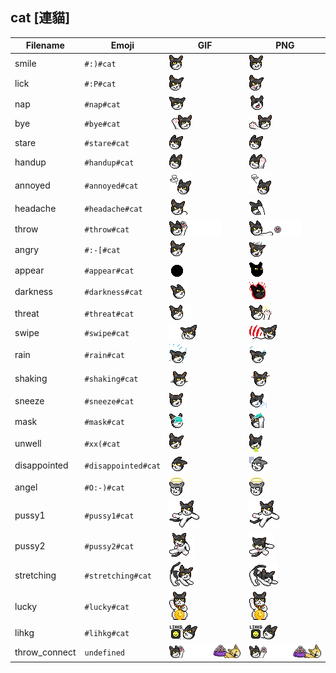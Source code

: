 ## cat [連貓]
| Filename | Emoji | GIF | PNG |
| --- | --- | --- | --- |
| smile | `#:)#cat` | ![smile](../../assets/ios/faces/cat/smile.gif) | ![smile](../../assets/ios/faces_png/cat/smile.png) |
| lick | `#:P#cat` | ![lick](../../assets/ios/faces/cat/lick.gif) | ![lick](../../assets/ios/faces_png/cat/lick.png) |
| nap | `#nap#cat` | ![nap](../../assets/ios/faces/cat/nap.gif) | ![nap](../../assets/ios/faces_png/cat/nap.png) |
| bye | `#bye#cat` | ![bye](../../assets/ios/faces/cat/bye.gif) | ![bye](../../assets/ios/faces_png/cat/bye.png) |
| stare | `#stare#cat` | ![stare](../../assets/ios/faces/cat/stare.gif) | ![stare](../../assets/ios/faces_png/cat/stare.png) |
| handup | `#handup#cat` | ![handup](../../assets/ios/faces/cat/handup.gif) | ![handup](../../assets/ios/faces_png/cat/handup.png) |
| annoyed | `#annoyed#cat` | ![annoyed](../../assets/ios/faces/cat/annoyed.gif) | ![annoyed](../../assets/ios/faces_png/cat/annoyed.png) |
| headache | `#headache#cat` | ![headache](../../assets/ios/faces/cat/headache.gif) | ![headache](../../assets/ios/faces_png/cat/headache.png) |
| throw | `#throw#cat` | ![throw](../../assets/ios/faces/cat/throw.gif) | ![throw](../../assets/ios/faces_png/cat/throw.png) |
| angry | `#:-[#cat` | ![angry](../../assets/ios/faces/cat/angry.gif) | ![angry](../../assets/ios/faces_png/cat/angry.png) |
| appear | `#appear#cat` | ![appear](../../assets/ios/faces/cat/appear.gif) | ![appear](../../assets/ios/faces_png/cat/appear.png) |
| darkness | `#darkness#cat` | ![darkness](../../assets/ios/faces/cat/darkness.gif) | ![darkness](../../assets/ios/faces_png/cat/darkness.png) |
| threat | `#threat#cat` | ![threat](../../assets/ios/faces/cat/threat.gif) | ![threat](../../assets/ios/faces_png/cat/threat.png) |
| swipe | `#swipe#cat` | ![swipe](../../assets/ios/faces/cat/swipe.gif) | ![swipe](../../assets/ios/faces_png/cat/swipe.png) |
| rain | `#rain#cat` | ![rain](../../assets/ios/faces/cat/rain.gif) | ![rain](../../assets/ios/faces_png/cat/rain.png) |
| shaking | `#shaking#cat` | ![shaking](../../assets/ios/faces/cat/shaking.gif) | ![shaking](../../assets/ios/faces_png/cat/shaking.png) |
| sneeze | `#sneeze#cat` | ![sneeze](../../assets/ios/faces/cat/sneeze.gif) | ![sneeze](../../assets/ios/faces_png/cat/sneeze.png) |
| mask | `#mask#cat` | ![mask](../../assets/ios/faces/cat/mask.gif) | ![mask](../../assets/ios/faces_png/cat/mask.png) |
| unwell | `#xx(#cat` | ![unwell](../../assets/ios/faces/cat/unwell.gif) | ![unwell](../../assets/ios/faces_png/cat/unwell.png) |
| disappointed | `#disappointed#cat` | ![disappointed](../../assets/ios/faces/cat/disappointed.gif) | ![disappointed](../../assets/ios/faces_png/cat/disappointed.png) |
| angel | `#O:-)#cat` | ![angel](../../assets/ios/faces/cat/angel.gif) | ![angel](../../assets/ios/faces_png/cat/angel.png) |
| pussy1 | `#pussy1#cat` | ![pussy1](../../assets/ios/faces/cat/pussy1.gif) | ![pussy1](../../assets/ios/faces_png/cat/pussy1.png) |
| pussy2 | `#pussy2#cat` | ![pussy2](../../assets/ios/faces/cat/pussy2.gif) | ![pussy2](../../assets/ios/faces_png/cat/pussy2.png) |
| stretching | `#stretching#cat` | ![stretching](../../assets/ios/faces/cat/stretching.gif) | ![stretching](../../assets/ios/faces_png/cat/stretching.png) |
| lucky | `#lucky#cat` | ![lucky](../../assets/ios/faces/cat/lucky.gif) | ![lucky](../../assets/ios/faces_png/cat/lucky.png) |
| lihkg | `#lihkg#cat` | ![lihkg](../../assets/ios/faces/cat/lihkg.gif) | ![lihkg](../../assets/ios/faces_png/cat/lihkg.png) |
| throw_connect | `undefined` | ![throw_connect](../../assets/ios/faces/cat/throw_connect.gif) | ![throw_connect](../../assets/ios/faces_png/cat/throw_connect.png) |

